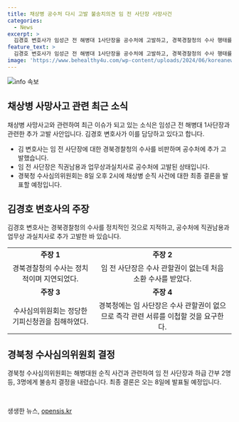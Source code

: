 ```yaml
---
title: 채상병 공수처 다시 고발 불송치의견 임 전 사단장 사망사건
categories:
  - News
excerpt: >
  김경호 변호사가 임성근 전 해병대 1사단장을 공수처에 고발하고, 경북경찰청의 수사 행태를 비판했다. 그는 임 전 사단장의 장성급 장교인 지위와 관련된 수사는 경북경찰청이 아닌 공수처에 소광해야 한다고 주장했다. 또한, 수사심의위원회에 대한 이의 신청도 함께 했다. 경북청은 8일 채상병 순직 사건에 대한 수사 결과를 발표할 예정이다.
feature_text: >
  김경호 변호사가 임성근 전 해병대 1사단장을 공수처에 고발하고, 경북경찰청의 수사 행태를 비판했다. 그는 임 전 사단장의 장성급 장교인 지위와 관련된 수사는 경북경찰청이 아닌 공수처에 소광해야 한다고 주장했다. 또한, 수사심의위원회에 대한 이의 신청도 함께 했다. 경북청은 8일 채상병 순직 사건에 대한 수사 결과를 발표할 예정이다.
image: 'https://www.behealthy4u.com/wp-content/uploads/2024/06/koreanews.jpg'
---
```


<p><img src="https://www.behealthy4u.com/wp-content/uploads/2024/06/koreanews.jpg" alt="info 속보" /></p>

<h2 data-ke-size="size26">채상병 사망사고 관련 최근 소식</h2>

<p data-ke-size="size16">채상병 사망사고와 관련하여 최근 이슈가 되고 있는 소식은 임성근 전 해병대 1사단장과 관련한 추가 고발 사안입니다. 김경호 변호사가 이를 담당하고 있다고 합니다.</p>

<ul>
  <li>김 변호사는 임 전 사단장에 대한 경북경찰청의 수사를 비판하며 공수처에 추가 고발했습니다.</li>
  <li>임 전 사단장은 직권남용과 업무상과실치사로 공수처에 고발된 상태입니다.</li>
  <li>경북청 수사심의위원회는 8일 오후 2시에 채상병 순직 사건에 대한 최종 결론을 발표할 예정입니다.</li>
</ul>

<h2 data-ke-size="size26">김경호 변호사의 주장</h2>

<p data-ke-size="size16">김경호 변호사는 경북경찰청의 수사를 정치적인 것으로 지적하고, 공수처에 직권남용과 업무상 과실치사로 추가 고발한 바 있습니다.</p>

<table>
  <tr>
    <td style="text-align: center; height: 17px;"><b>주장 1</b></td>
    <td style="text-align: center; height: 17px;"><b>주장 2</b></td>
  </tr>
  <tr>
    <td style="text-align: center; height: 17px;">경북경찰청의 수사는 정치적이며 지연되었다.</td>
    <td style="text-align: center; height: 17px;">임 전 사단장은 수사 관할권이 없는데 처음 소환 수사를 받았다.</td>
  </tr>
  <tr>
    <td style="text-align: center; height: 17px;"><b>주장 3</b></td>
    <td style="text-align: center; height: 17px;"><b>주장 4</b></td>
  </tr>
  <tr>
    <td style="text-align: center; height: 17px;">수사심의위원회는 정당한 기피신청권을 침해하였다.</td>
    <td style="text-align: center; height: 17px;">경북청에는 임 사단장은 수사 관할권이 없으므로 즉각 관련 서류를 이첩할 것을 요구한다.</td>
  </tr>
</table>

<h2 data-ke-size="size26">경북청 수사심의위원회 결정</h2>

<p data-ke-size="size16">경북청 수사심의위원회는 해병대원 순직 사건과 관련하여 임 전 사단장과 하급 간부 2명 등, 3명에게 불송치 결정을 내렸습니다. 최종 결론은 오는 8일에 발표될 예정입니다.</p>

<p data-ke-size="size16">&nbsp;</p>
생생한 뉴스, <a href="https://opensis.kr" rel="dofollow">opensis.kr</a>


